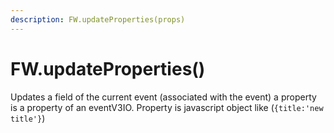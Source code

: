 ```yaml
---
description: FW.updateProperties(props)
---
```


# FW.updateProperties\(\)

Updates a field of the current event \(associated with the event\) a property is a property of an eventV3IO. Property is javascript object like \(`{title:'new title'}`\)

